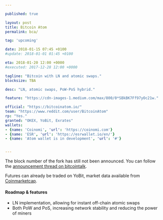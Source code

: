 ```yaml
---

published: true

layout: post
title: Bitcoin Atom
permalink: bca/

tag: 'upcoming'

date: 2018-01-15 07:45 +0100
#update: 2018-01-01 01:45 +0100

eta: 2018-01-20 12:00 +0000
#executed: 2017-12-28 12:00 +0000

tagline: "Bitcoin with LN and atomic swaps."
blocksize: TBA

desc: "LN, atomic swaps, PoW-PoS hybrid."

feature: "https://cdn-images-1.medium.com/max/800/0*SBkBK7Ff97yOc21w."

official: "https://bitcoinatom.io/"
team: "https://www.reddit.com/user/BitcoinAtom"
rp: "Yes."
granted: "OKEX, YoBit, Exrates"
wallets:
- {name: 'Coinomi', 'url': 'https://coinomi.com'}
- {name: 'ESR', 'url': 'https://esrwallet.io/en/'}
- {name: 'Atom wallet is in development', 'url': '#'}


---
```


The block number of the fork has still not been announced. You can follow the [announcement thread on bitcointalk](https://bitcointalk.org/index.php?topic=2515675.0).

Futures can already be traded on YoBit, market data available from [Coinmarketcap](https://coinmarketcap.com/currencies/bitcoin-atom/#markets).

#### Roadmap & features

* LN implementation, allowing for instant off-chain atomic swaps
* Both PoW and PoS, increasing network stability and reducing the power of miners
